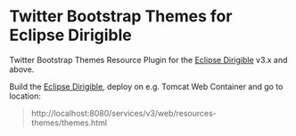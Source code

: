 # Twitter Bootstrap Themes for Eclipse Dirigible

Twitter Bootstrap Themes Resource Plugin for the [Eclipse Dirigible](https://github.com/eclipse/dirigible) v3.x and above.

Build the [Eclipse Dirigible](https://github.com/eclipse/dirigible), deploy on e.g. Tomcat Web Container and go to location:

> http://localhost:8080/services/v3/web/resources-themes/themes.html
